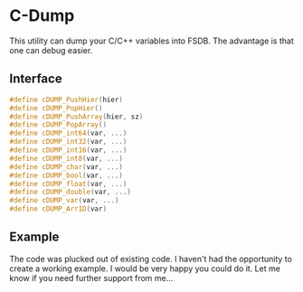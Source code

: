 # C-Dump
This utility can dump your C/C++ variables into FSDB. The advantage is that one can debug easier.

## Interface
```c++
#define cDUMP_PushHier(hier)
#define cDUMP_PopHier()
#define cDUMP_PushArray(hier, sz)
#define cDUMP_PopArray()
#define cDUMP_int64(var, ...)
#define cDUMP_int32(var, ...)
#define cDUMP_int16(var, ...)
#define cDUMP_int8(var, ...)
#define cDUMP_char(var, ...)
#define cDUMP_bool(var, ...)
#define cDUMP_float(var, ...)
#define cDUMP_double(var, ...)
#define cDUMP_var(var, ...)
#define cDUMP_Arr1D(var)
```

## Example
The code was plucked out of existing code. I haven't had the opportunity to create a working example. I would be very happy you could do it. Let me know if you need further support from me...
